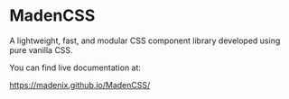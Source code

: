 # MadenCSS
A lightweight, fast, and modular CSS component library developed using pure vanilla CSS.

You can find live documentation at:

https://madenix.github.io/MadenCSS/
